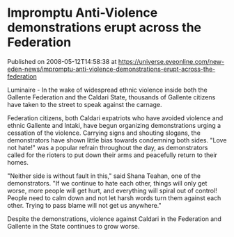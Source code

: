 # Impromptu Anti-Violence demonstrations erupt across the Federation
Published on 2008-05-12T14:58:38 at https://universe.eveonline.com/new-eden-news/impromptu-anti-violence-demonstrations-erupt-across-the-federation

Luminaire - In the wake of widespread ethnic violence inside both the Gallente Federation and the Caldari State, thousands of Gallente citizens have taken to the street to speak against the carnage. 

Federation citizens, both Caldari expatriots who have avoided violence and ethnic Gallente and Intaki, have begun organizing demonstrations urging a cessation of the violence. Carrying signs and shouting slogans, the demonstrators have shown little bias towards condemning both sides. "Love not hate!" was a popular refrain throughout the day, as demonstrators called for the rioters to put down their arms and peacefully return to their homes. 

"Neither side is without fault in this," said Shana Teahan, one of the demonstrators. "If we continue to hate each other, things will only get worse, more people will get hurt, and everything will spiral out of control! People need to calm down and not let harsh words turn them against each other. Trying to pass blame will not get us anywhere." 

Despite the demonstrations, violence against Caldari in the Federation and Gallente in the State continues to grow worse.
